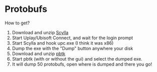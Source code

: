 # Protobufs

How to get?

1. Download and unzip [Scylla](https://github.com/x64dbg/Scylla)
2. Start Uplay/Ubisoft Connect, and wait for the login prompt
3. Start Scylla and hook upc.exe (I think it was x86)
4. Dump the exe with the "Dump" button anywhere your disk
5. Download and unzip [pbtk](https://github.com/marin-m/pbtk)
6. Start pbtk (with or without the gui) and select the dumped exe.
7. It will dump 50 protobufs, open where is dumped and there you go!
